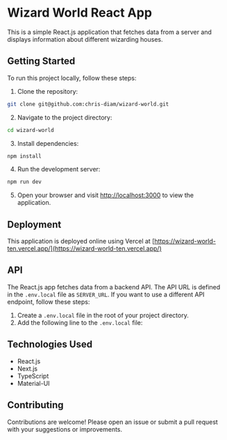 # Wizard World React App

This is a simple React.js application that fetches data from a server and displays information about different wizarding houses.

## Getting Started

To run this project locally, follow these steps:

1. Clone the repository:

```bash
git clone git@github.com:chris-diam/wizard-world.git
```

2. Navigate to the project directory:

```bash
cd wizard-world
```

3. Install dependencies:

```bash
npm install
```

4. Run the development server:

```bash
npm run dev
```

5. Open your browser and visit [http://localhost:3000](http://localhost:3000) to view the application.

## Deployment

This application is deployed online using Vercel at [https://wizard-world-ten.vercel.app/](https://wizard-world-ten.vercel.app/)

## API

The React.js app fetches data from a backend API. The API URL is defined in the `.env.local` file as `SERVER_URL`. If you want to use a different API endpoint, follow these steps:

1. Create a `.env.local` file in the root of your project directory.
2. Add the following line to the `.env.local` file:

## Technologies Used

- React.js
- Next.js
- TypeScript
- Material-UI

## Contributing

Contributions are welcome! Please open an issue or submit a pull request with your suggestions or improvements.
